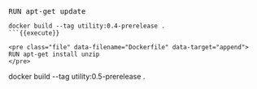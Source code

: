 

<pre class="file" data-filename="Dockerfile" data-target="append">
RUN apt-get update
</pre>

```
docker build --tag utility:0.4-prerelease .
```{{execute}}

<pre class="file" data-filename="Dockerfile" data-target="append">
RUN apt-get install unzip
</pre>

```
docker build --tag utility:0.5-prerelease .
```{{execute}}
